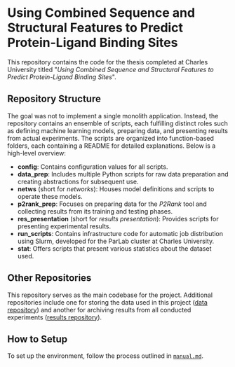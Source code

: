 # Using Combined Sequence and Structural Features to Predict Protein-Ligand Binding Sites

This repository contains the code for the thesis completed at Charles University titled "*Using Combined Sequence and Structural Features to Predict Protein-Ligand Binding Sites*".

## Repository Structure

The goal was not to implement a single monolith application. Instead, the repository contains an ensemble of scripts, each fulfilling distinct roles such as defining machine learning models, preparing data, and presenting results from actual experiments. The scripts are organized into function-based folders, each containing a README for detailed explanations. Below is a high-level overview:

- **config**: Contains configuration values for all scripts.
- **data_prep**: Includes multiple Python scripts for raw data preparation and creating abstractions for subsequent use.
- **netws** (short for *networks*): Houses model definitions and scripts to operate these models.
- **p2rank_prep**: Focuses on preparing data for the *P2Rank* tool and collecting results from its training and testing phases.
- **res_presentation** (short for *results presentation*): Provides scripts for presenting experimental results.
- **run_scripts**: Contains infrastructure code for automatic job distribution using Slurm, developed for the ParLab cluster at Charles University.
- **stat**: Offers scripts that present various statistics about the dataset used.

## Other Repositories

This repository serves as the main codebase for the project. Additional repositories include one for storing the data used in this project ([data repository](https://github.com/Erunno/protein-binding-sites-data)) and another for archiving results from all conducted experiments ([results repository](https://github.com/Erunno/protein-binding-sites-results)).

## How to Setup

To set up the environment, follow the process outlined in [`manual.md`](./manual.md).
